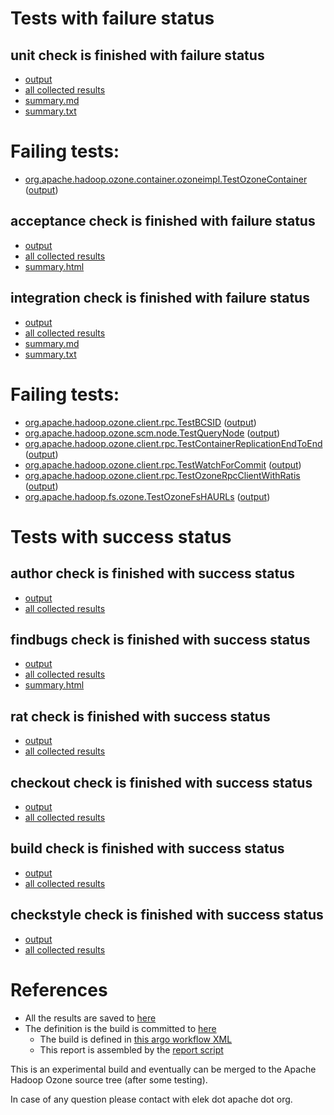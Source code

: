 # Tests with failure status

## unit check is finished with failure status

   * [output](https://raw.githubusercontent.com/elek/ozone-ci-q4/master/pr/pr-hdds-2216-szf6q/unit/output.log)
   * [all collected results](https://github.com/elek/ozone-ci-q4/tree/master/pr/pr-hdds-2216-szf6q/unit)
   * [summary.md](https://github.com/elek/ozone-ci-q4/tree/master/pr/pr-hdds-2216-szf6q/unit/summary.md)
   * [summary.txt](https://github.com/elek/ozone-ci-q4/tree/master/pr/pr-hdds-2216-szf6q/unit/summary.txt)

# Failing tests: 

 * [org.apache.hadoop.ozone.container.ozoneimpl.TestOzoneContainer](hadoop-hdds/container-service/org.apache.hadoop.ozone.container.ozoneimpl.TestOzoneContainer.txt) ([output](hadoop-hdds/container-service/org.apache.hadoop.ozone.container.ozoneimpl.TestOzoneContainer-output.txt))

## acceptance check is finished with failure status

   * [output](https://raw.githubusercontent.com/elek/ozone-ci-q4/master/pr/pr-hdds-2216-szf6q/acceptance/output.log)
   * [all collected results](https://github.com/elek/ozone-ci-q4/tree/master/pr/pr-hdds-2216-szf6q/acceptance)
   * [summary.html](https://elek.github.io/ozone-ci-q4/pr/pr-hdds-2216-szf6q/acceptance/summary.html)


## integration check is finished with failure status

   * [output](https://raw.githubusercontent.com/elek/ozone-ci-q4/master/pr/pr-hdds-2216-szf6q/integration/output.log)
   * [all collected results](https://github.com/elek/ozone-ci-q4/tree/master/pr/pr-hdds-2216-szf6q/integration)
   * [summary.md](https://github.com/elek/ozone-ci-q4/tree/master/pr/pr-hdds-2216-szf6q/integration/summary.md)
   * [summary.txt](https://github.com/elek/ozone-ci-q4/tree/master/pr/pr-hdds-2216-szf6q/integration/summary.txt)

# Failing tests: 

 * [org.apache.hadoop.ozone.client.rpc.TestBCSID](hadoop-ozone/integration-test/org.apache.hadoop.ozone.client.rpc.TestBCSID.txt) ([output](hadoop-ozone/integration-test/org.apache.hadoop.ozone.client.rpc.TestBCSID-output.txt))
 * [org.apache.hadoop.ozone.scm.node.TestQueryNode](hadoop-ozone/integration-test/org.apache.hadoop.ozone.scm.node.TestQueryNode.txt) ([output](hadoop-ozone/integration-test/org.apache.hadoop.ozone.scm.node.TestQueryNode-output.txt))
 * [org.apache.hadoop.ozone.client.rpc.TestContainerReplicationEndToEnd](hadoop-ozone/integration-test/org.apache.hadoop.ozone.client.rpc.TestContainerReplicationEndToEnd.txt) ([output](hadoop-ozone/integration-test/org.apache.hadoop.ozone.client.rpc.TestContainerReplicationEndToEnd-output.txt))
 * [org.apache.hadoop.ozone.client.rpc.TestWatchForCommit](hadoop-ozone/integration-test/org.apache.hadoop.ozone.client.rpc.TestWatchForCommit.txt) ([output](hadoop-ozone/integration-test/org.apache.hadoop.ozone.client.rpc.TestWatchForCommit-output.txt))
 * [org.apache.hadoop.ozone.client.rpc.TestOzoneRpcClientWithRatis](hadoop-ozone/integration-test/org.apache.hadoop.ozone.client.rpc.TestOzoneRpcClientWithRatis.txt) ([output](hadoop-ozone/integration-test/org.apache.hadoop.ozone.client.rpc.TestOzoneRpcClientWithRatis-output.txt))
 * [org.apache.hadoop.fs.ozone.TestOzoneFsHAURLs](hadoop-ozone/ozonefs/org.apache.hadoop.fs.ozone.TestOzoneFsHAURLs.txt) ([output](hadoop-ozone/ozonefs/org.apache.hadoop.fs.ozone.TestOzoneFsHAURLs-output.txt))


# Tests with success status

## author check is finished with success status

   * [output](https://raw.githubusercontent.com/elek/ozone-ci-q4/master/pr/pr-hdds-2216-szf6q/author/output.log)
   * [all collected results](https://github.com/elek/ozone-ci-q4/tree/master/pr/pr-hdds-2216-szf6q/author)


## findbugs check is finished with success status

   * [output](https://raw.githubusercontent.com/elek/ozone-ci-q4/master/pr/pr-hdds-2216-szf6q/findbugs/output.log)
   * [all collected results](https://github.com/elek/ozone-ci-q4/tree/master/pr/pr-hdds-2216-szf6q/findbugs)
   * [summary.html](https://elek.github.io/ozone-ci-q4/pr/pr-hdds-2216-szf6q/findbugs/summary.html)


## rat check is finished with success status

   * [output](https://raw.githubusercontent.com/elek/ozone-ci-q4/master/pr/pr-hdds-2216-szf6q/rat/output.log)
   * [all collected results](https://github.com/elek/ozone-ci-q4/tree/master/pr/pr-hdds-2216-szf6q/rat)


## checkout check is finished with success status

   * [output](https://raw.githubusercontent.com/elek/ozone-ci-q4/master/pr/pr-hdds-2216-szf6q/checkout/output.log)
   * [all collected results](https://github.com/elek/ozone-ci-q4/tree/master/pr/pr-hdds-2216-szf6q/checkout)


## build check is finished with success status

   * [output](https://raw.githubusercontent.com/elek/ozone-ci-q4/master/pr/pr-hdds-2216-szf6q/build/output.log)
   * [all collected results](https://github.com/elek/ozone-ci-q4/tree/master/pr/pr-hdds-2216-szf6q/build)


## checkstyle check is finished with success status

   * [output](https://raw.githubusercontent.com/elek/ozone-ci-q4/master/pr/pr-hdds-2216-szf6q/checkstyle/output.log)
   * [all collected results](https://github.com/elek/ozone-ci-q4/tree/master/pr/pr-hdds-2216-szf6q/checkstyle)




# References

 * All the results are saved to [here](https://github.com/elek/ozone-ci-q4/tree/master/pr/pr-hdds-2216-szf6q/)
 * The definition is the build is committed to [here](https://github.com/elek/argo-ozone)
    * The build is defined in [this argo workflow XML](https://github.com/elek/argo-ozone/blob/master/ozone-build.yaml)
    * This report is assembled by the [report script](https://github.com/elek/argo-ozone/blob/master/scripts/report.sh)

This is an experimental build and eventually can be merged to the Apache Hadoop Ozone source tree (after some testing).

In case of any question please contact with elek dot apache dot org.
